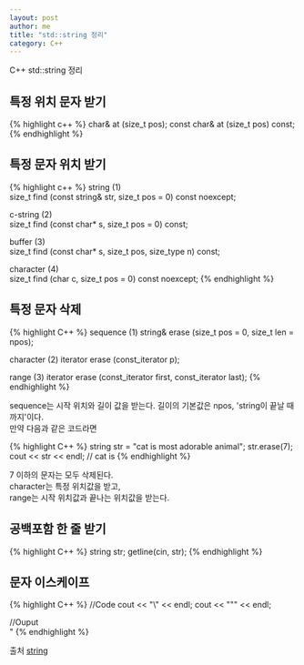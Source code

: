 ```yaml
---
layout: post
author: me
title: "std::string 정리"
category: C++
---
```

C++ std::string 정리

## 특정 위치 문자 받기

{% highlight c++ %}
      char& at (size_t pos);
const char& at (size_t pos) const;
{% endhighlight %}

## 특정 문자 위치 받기

{% highlight c++ %}
string (1)	
size_t find (const string& str, size_t pos = 0) const noexcept;	

c-string (2)	
size_t find (const char* s, size_t pos = 0) const;	

buffer (3)	
size_t find (const char* s, size_t pos, size_type n) const;

character (4)	
size_t find (char c, size_t pos = 0) const noexcept;
{% endhighlight %}

## 특정 문자 삭제

{% highlight C++ %}
sequence (1) 
string& erase (size_t pos = 0, size_t len = npos);

character (2) 
iterator erase (const_iterator p);

range (3) 
iterator erase (const_iterator first, const_iterator last);
{% endhighlight %}

sequence는 시작 위치와 길이 값을 받는다. 길이의 기본값은 npos, 'string이 끝날 때까지'이다. <br>
만약 다음과 같은 코드라면

{% highlight C++ %}
string str = "cat is most adorable animal";
str.erase(7);
cout << str << endl; // cat is
{% endhighlight %}

7 이하의 문자는 모두 삭제된다. <br>
character는 특정 위치값을 받고, <br>
range는 시작 위치값과 끝나는 위치값을 받는다.

## 공백포함 한 줄 받기

{% highlight C++ %}
string str;
getline(cin, str);
{% endhighlight %}

## 문자 이스케이프

{% highlight C++ %}
//Code
cout << "\\" << endl;
cout << "\"" << endl;

//Ouput
\
"
{% endhighlight %}

출처 [string]

[string]: http://www.cplusplus.com/reference/string/string/

